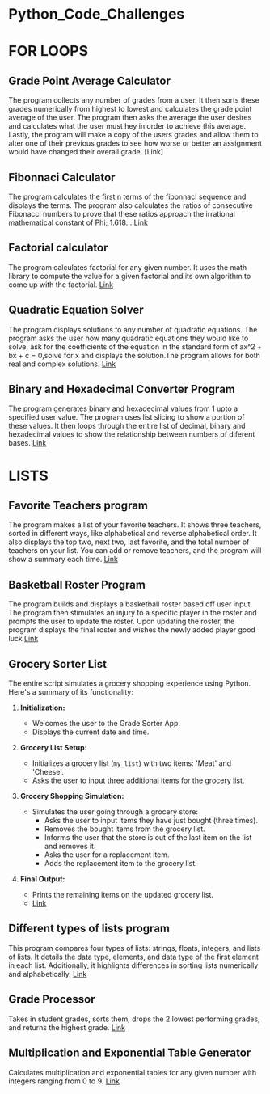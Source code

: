 # Python_Code_Challenges
# FOR LOOPS
## Grade Point Average Calculator
The program collects any number of grades from a user. It then sorts these grades numerically from highest to lowest and calculates the grade point average of the user. The program then asks the average the user desires and calculates what the user must hey in order to achieve this average. Lastly, the program will make a copy of the users grades and allow them to alter one of their previous grades to see how worse or better an assignment would have changed their overall grade.
[Link]

## Fibonnaci Calculator
The program calculates the first n terms of the fibonnaci sequence and displays the terms.
The program also calculates the ratios of consecutive Fibonacci numbers to prove that these ratios approach the irrational mathematical constant of Phi; 1.618…
[Link](https://github.com/trintambogo/Python_Code_Challenges/blob/main/Fibonacci%20Calculator.ipynb)
## Factorial calculator
The program calculates factorial for any given number. 
It uses the math library to compute the value for a given factorial and its own algorithm to come up with the factorial.
[Link](https://github.com/trintambogo/Python_Code_Challenges/blob/main/Factorial%20Calculator%20app.ipynb)

## Quadratic Equation Solver
The program displays solutions to any number of quadratic equations.
The program asks the user how many quadratic equations they would like to solve, ask for the coefficients of the equation in the standard form of ax^2 + bx + c = 0,solve for x and displays the solution.The program allows for both real and complex solutions.
[Link](https://github.com/trintambogo/Python_Code_Challenges/blob/main/Quadratic%20Equation%20Solver.ipynb)

## Binary and Hexadecimal Converter Program
The program generates binary and hexadecimal values from 1 upto a specified user value.
The program uses list slicing to show a portion of these values. It then loops through the entire list of decimal, binary and hexadecimal values to show the relationship between numbers of diferent bases.
[Link](https://github.com/trintambogo/Python_Code_Challenges/blob/main/_Binary%20and%20Hexadecimal%20Converter.ipynb)

# LISTS
## Favorite Teachers program
The program makes a list of your favorite teachers. It shows three teachers, sorted in different ways, like alphabetical and reverse alphabetical order. It also displays the top two, next two, last favorite, and the total number of teachers on your list. You can add or remove teachers, and the program will show a summary each time.
[Link](https://github.com/trintambogo/Python_Code_Challenges/blob/main/FavoriteTeachersProgram.ipynb) 

## Basketball Roster Program
The program builds and displays a basketball roster based off user input. The program then stimulates an injury to a specific player in the roster and prompts the user to update the roster. Upon updating the roster, the program displays the final roster and wishes the newly added player good luck
[Link](https://github.com/trintambogo/Python_Code_Challenges/blob/main/Basketball%20Roster%20Program.ipynb) 
## Grocery Sorter List 
The entire script simulates a grocery shopping experience using Python. Here's a summary of its functionality:

1. **Initialization:**
   - Welcomes the user to the Grade Sorter App.
   - Displays the current date and time.

2. **Grocery List Setup:**
   - Initializes a grocery list (`my_list`) with two items: 'Meat' and 'Cheese'.
   - Asks the user to input three additional items for the grocery list.

3. **Grocery Shopping Simulation:**
   - Simulates the user going through a grocery store:
     - Asks the user to input items they have just bought (three times).
     - Removes the bought items from the grocery list.
     - Informs the user that the store is out of the last item on the list and removes it.
     - Asks the user for a replacement item.
     - Adds the replacement item to the grocery list.

4. **Final Output:**
   - Prints the remaining items on the updated grocery list.
   - [Link](https://github.com/trintambogo/Python_Code_Challenges/blob/main/GroceryListApp.ipynb)
     
## Different types of lists program
This program compares four types of lists: strings, floats, integers, and lists of lists. It details the data type, elements, and data type of the first element in each list. Additionally, it highlights differences in sorting lists numerically and alphabetically. 
[Link](https://github.com/trintambogo/Python_Code_Challenges/blob/main/Different%20types%20of%20lists%20program.ipynb) 

## Grade Processor
Takes in student grades, sorts them, drops the 2 lowest performing grades, and returns the highest grade.
[Link](https://github.com/trintambogo/Python_Code_Challenges/blob/main/GradeSorter.ipynb) 

## Multiplication and Exponential Table Generator
Calculates multiplication and exponential tables for any given number with integers ranging from 0 to 9.
[Link](https://github.com/trintambogo/Python_Code_Challenges/blob/main/multiplication%20and%20exponent%20table.ipynb)
